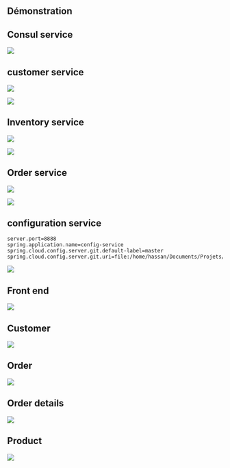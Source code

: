 ## Démonstration
## Consul service

![](screens/1.png)

## customer service

![](screens/2.png)

![](screens/3.png)

## Inventory service

![](screens/4.png)

![](screens/5.png)

## Order service

![](screens/6.png)

![](screens/7.png)

## configuration  service
```properties
server.port=8888
spring.application.name=config-service
spring.cloud.config.server.git.default-label=master
spring.cloud.config.server.git.uri=file:/home/hassan/Documents/Projets/spring/ecom/ecom/ecom/config.repo

```
![](screens/8.png)

## Front end

![](screens/9.png)
## Customer

![](screens/10.png)
## Order

![](screens/11.png)
## Order details
![](screens/12.png)
## Product
![](screens/13.png)
